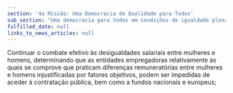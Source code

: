 ```yaml
---
section: '4a Missão: Uma Democracia de Qualidade para Todos'
sub_section: "Uma democracia para todos em condições de igualdade plena"
fulfilled_date: null
links_to_news_articles: null
---
```


Continuar o combate efetivo às desigualdades salariais entre mulheres e homens, determinando que as entidades empregadoras relativamente às quais se comprove que praticam diferenças remuneratórias entre mulheres e homens injustificadas por fatores objetivos, podem ser impedidas de aceder à contratação pública, bem como a fundos nacionais e europeus;